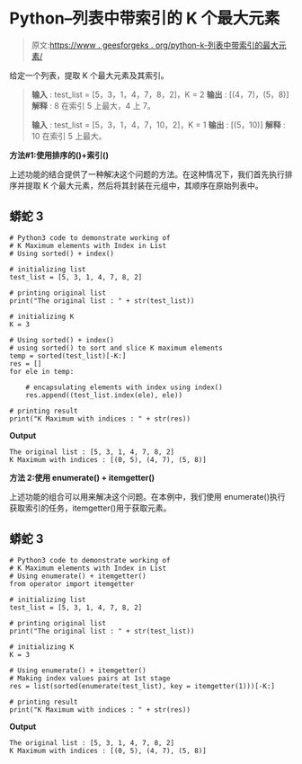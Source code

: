 # Python–列表中带索引的 K 个最大元素

> 原文:[https://www . geesforgeks . org/python-k-列表中带索引的最大元素/](https://www.geeksforgeeks.org/python-k-maximum-elements-with-index-in-list/)

给定一个列表，提取 K 个最大元素及其索引。

> **输入** : test_list = [5，3，1，4，7，8，2]，K = 2
> **输出** : [(4，7)，(5，8)]
> **解释** : 8 在索引 5 上最大，4 上 7。
> 
> **输入** : test_list = [5，3，1，4，7，10，2]，K = 1
> **输出** : [(5，10)]
> **解释** : 10 在索引 5 上最大。

**方法#1:使用排序的()+索引()**

上述功能的结合提供了一种解决这个问题的方法。在这种情况下，我们首先执行排序并提取 K 个最大元素，然后将其封装在元组中，其顺序在原始列表中。

## 蟒蛇 3

```
# Python3 code to demonstrate working of 
# K Maximum elements with Index in List
# Using sorted() + index()

# initializing list
test_list = [5, 3, 1, 4, 7, 8, 2]

# printing original list 
print("The original list : " + str(test_list))

# initializing K
K = 3

# Using sorted() + index()
# using sorted() to sort and slice K maximum elements 
temp = sorted(test_list)[-K:]
res = []
for ele in temp:

    # encapsulating elements with index using index()
    res.append((test_list.index(ele), ele))

# printing result 
print("K Maximum with indices : " + str(res))
```

**Output**

```
The original list : [5, 3, 1, 4, 7, 8, 2]
K Maximum with indices : [(0, 5), (4, 7), (5, 8)]

```

**方法 2:使用 enumerate() + itemgetter()**

上述功能的组合可以用来解决这个问题。在本例中，我们使用 enumerate()执行获取索引的任务，itemgetter()用于获取元素。

## 蟒蛇 3

```
# Python3 code to demonstrate working of
# K Maximum elements with Index in List
# Using enumerate() + itemgetter()
from operator import itemgetter

# initializing list
test_list = [5, 3, 1, 4, 7, 8, 2]

# printing original list
print("The original list : " + str(test_list))

# initializing K
K = 3

# Using enumerate() + itemgetter()
# Making index values pairs at 1st stage
res = list(sorted(enumerate(test_list), key = itemgetter(1)))[-K:]

# printing result
print("K Maximum with indices : " + str(res))
```

**Output**

```
The original list : [5, 3, 1, 4, 7, 8, 2]
K Maximum with indices : [(0, 5), (4, 7), (5, 8)]

```